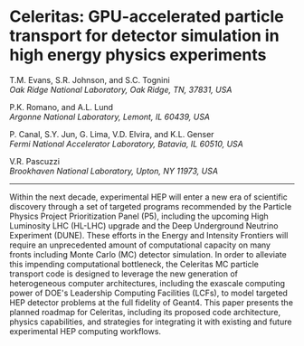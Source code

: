 
# Celeritas: GPU-accelerated particle transport for detector simulation in high energy physics experiments

T.M. Evans, S.R. Johnson, and S.C. Tognini  
*Oak Ridge National Laboratory, Oak Ridge, TN, 37831, USA*

P.K. Romano, and A.L. Lund  
*Argonne National Laboratory, Lemont, IL 60439, USA*

P. Canal, S.Y. Jun, G. Lima, V.D. Elvira, and K.L. Genser  
*Fermi National Accelerator Laboratory, Batavia, IL 60510, USA*

V.R. Pascuzzi  
*Brookhaven National Laboratory, Upton, NY 11973, USA*


- - -


Within the next decade, experimental HEP will enter a new era of scientific
discovery through a set of targeted programs recommended by the Particle
Physics Project Prioritization Panel (P5), including the upcoming
High Luminosity LHC (HL-LHC) upgrade and the Deep Underground Neutrino
Experiment (DUNE). These efforts in the Energy and Intensity Frontiers will
require an unprecedented amount of computational capacity on many
fronts including Monte Carlo (MC) detector simulation. In order to alleviate
this impending computational bottleneck, the Celeritas MC particle transport
code is designed to leverage the new generation of heterogeneous computer
architectures, including the exascale computing power of DOE's Leadership
Computing Facilities (LCFs), to model targeted HEP detector problems at the
full fidelity of Geant4. This paper presents the planned roadmap for Celeritas,
including its proposed code architecture, physics capabilities, and strategies
for integrating it with existing and future experimental HEP computing
workflows.
